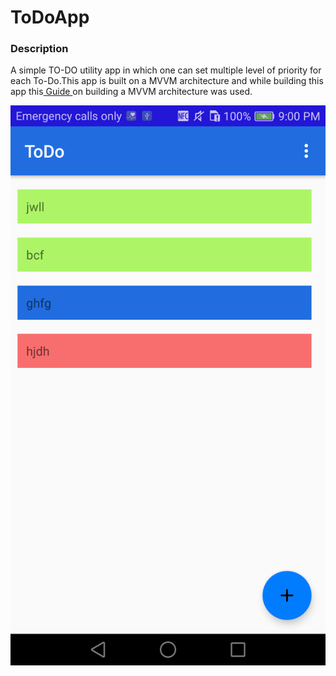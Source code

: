 # ToDoApp
### Description
A simple TO-DO utility app in which one can set multiple level of priority for each To-Do.This app is built on a MVVM architecture and while building this app this[ Guide ](https://codelabs.developers.google.com/codelabs/android-training-livedata-viewmodel/index.html?index=..%2F..android-training#0)on building a MVVM architecture was used.

 ![App_ScreenShot](/Resources/App_Screenshot_1.png)
